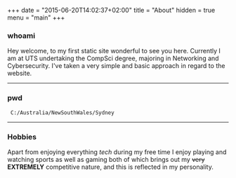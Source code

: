 +++
date = "2015-06-20T14:02:37+02:00"
title = "About"
hidden = true
menu = "main"
+++

### whoami

Hey welcome, to my first static site wonderful to see you here. Currently I am at UTS undertaking the CompSci degree, majoring in Networking and Cybersecurity. I've taken a very simple and basic approach in regard to the website.

***

### pwd
     C:/Australia/NewSouthWales/Sydney
***

### Hobbies

Apart from enjoying everything *tech* during my free time I enjoy playing and watching sports as well as gaming both of which brings out my ~~very~~ **EXTREMELY** competitive nature, and this is reflected in my personality.
